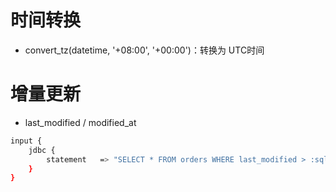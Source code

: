 


# 时间转换
- convert_tz(datetime, '+08:00', '+00:00')：转换为 UTC时间

# 增量更新
- last_modified / modified_at

```bash
input {
	jdbc {
		statement 	=> "SELECT * FROM orders WHERE last_modified > :sql_last_value"
	}
}
```
